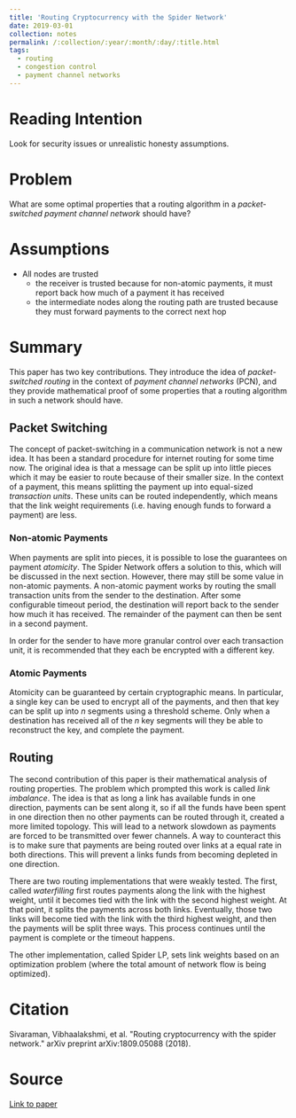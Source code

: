 ```yaml
---
title: 'Routing Cryptocurrency with the Spider Network'
date: 2019-03-01
collection: notes
permalink: /:collection/:year/:month/:day/:title.html
tags:
  - routing
  - congestion control
  - payment channel networks
---
```


# Reading Intention
Look for security issues or unrealistic honesty assumptions.

# Problem
What are some optimal properties that a routing algorithm in a _packet-switched payment channel network_ should have?

# Assumptions
* All nodes are trusted
  * the receiver is trusted because for non-atomic payments, it must report back how much of a payment it has received
  * the intermediate nodes along the routing path are trusted because they must forward payments to the correct next hop

# Summary
This paper has two key contributions. They introduce the idea of _packet-switched routing_ in the context of _payment channel networks_ (PCN), and they provide mathematical proof of some properties that a routing algorithm in such a network should have.

## Packet Switching
The concept of packet-switching in a communication network is not a new idea. It has been a standard procedure for internet routing for some time now. The original idea is that a message can be split up into little pieces which it may be easier to route because of their smaller size. In the context of a payment, this means splitting the payment up into equal-sized _transaction units_. These units can be routed independently, which means that the link weight requirements (i.e. having enough funds to forward a payment) are less.

### Non-atomic Payments
When payments are split into pieces, it is possible to lose the guarantees on payment _atomicity_. The Spider Network offers a solution to this, which will be discussed in the next section. However, there may still be some value in non-atomic payments. A non-atomic payment works by routing the small transaction units from the sender to the destination. After some configurable timeout period, the destination will report back to the sender how much it has received. The remainder of the payment can then be sent in a second payment.

In order for the sender to have more granular control over each transaction unit, it is recommended that they each be encrypted with a different key.

### Atomic Payments
Atomicity can be guaranteed by certain cryptographic means. In particular, a single key can be used to encrypt all of the payments, and then that key can be split up into _n_ segments using a threshold scheme. Only when a destination has received all of the _n_ key segments will they be able to reconstruct the key, and complete the payment.

## Routing
The second contribution of this paper is their mathematical analysis of routing properties. The problem which prompted this work is called _link imbalance_. The idea is that as long a link has available funds in one direction, payments can be sent along it, so if all the funds have been spent in one direction then no other payments can be routed through it, created a more limited topology. This will lead to a network slowdown as payments are forced to be transmitted over fewer channels. A way to counteract this is to make sure that payments are being routed over links at a equal rate in both directions. This will prevent a links funds from becoming depleted in one direction.

There are two routing implementations that were weakly tested. The first, called _waterfilling_ first routes payments along the link with the highest weight, until it becomes tied with the link with the second highest weight. At that point, it splits the payments across both links. Eventually, those two links will become tied with the link with the third highest weight, and then the payments will be split three ways. This process continues until the payment is complete or the timeout happens.

The other implementation, called Spider LP, sets link weights based on an optimization problem (where the total amount of network flow is being optimized).

# Citation
Sivaraman, Vibhaalakshmi, et al. "Routing cryptocurrency with the spider network." arXiv preprint arXiv:1809.05088 (2018).

# Source
[Link to paper](https://arxiv.org/pdf/1809.05088.pdf)

